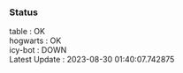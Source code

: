 ### Status


table : OK  
hogwarts : OK  
icy-bot : DOWN  
Latest Update : 2023-08-30 01:40:07.742875
